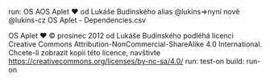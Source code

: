 run: OS AOS Aplet ❤️ od Lukáše Budínského alias @lukins=>nyní nově @lukins-cz OS Aplet - Dependencies.csv

OS Aplet ❤️ © prosinec 2012 od Lukáše Budínského podléhá licenci Creative Commons Attribution-NonCommercial-ShareAlike 4.0 International. Chcete-li zobrazit kopii této licence, navštivte https://creativecommons.org/licenses/by-nc-sa/4.0/
run: test-on
build: run-on

